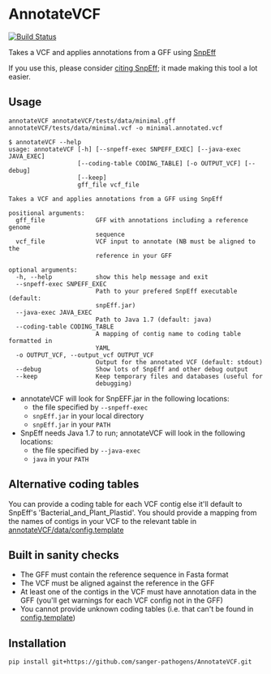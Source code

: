 # AnnotateVCF

[![Build Status](https://travis-ci.org/sanger-pathogens/AnnotateVCF.svg?branch=master)](https://travis-ci.org/sanger-pathogens/AnnotateVCF)

Takes a VCF and applies annotations from a GFF using [SnpEff](http://snpeff.sourceforge.net/)

If you use this, please consider [citing SnpEff](http://snpeff.sourceforge.net/SnpEff.html#citing); it
made making this tool a lot easier.

## Usage

```
annotateVCF annotateVCF/tests/data/minimal.gff annotateVCF/tests/data/minimal.vcf -o minimal.annotated.vcf
```

```
$ annotateVCF --help
usage: annotateVCF [-h] [--snpeff-exec SNPEFF_EXEC] [--java-exec JAVA_EXEC]
                   [--coding-table CODING_TABLE] [-o OUTPUT_VCF] [--debug]
                   [--keep]
                   gff_file vcf_file

Takes a VCF and applies annotations from a GFF using SnpEff

positional arguments:
  gff_file              GFF with annotations including a reference genome
                        sequence
  vcf_file              VCF input to annotate (NB must be aligned to the
                        reference in your GFF

optional arguments:
  -h, --help            show this help message and exit
  --snpeff-exec SNPEFF_EXEC
                        Path to your prefered SnpEff executable (default:
                        snpEff.jar)
  --java-exec JAVA_EXEC
                        Path to Java 1.7 (default: java)
  --coding-table CODING_TABLE
                        A mapping of contig name to coding table formatted in
                        YAML
  -o OUTPUT_VCF, --output_vcf OUTPUT_VCF
                        Output for the annotated VCF (default: stdout)
  --debug               Show lots of SnpEff and other debug output
  --keep                Keep temporary files and databases (useful for
                        debugging)
```

* annotateVCF will look for SnpEFF.jar in the following locations:
  * the file specified by `--snpeff-exec`
  * `snpEff.jar` in your local directory
  * `snpEff.jar` in your `PATH`
* SnpEff needs Java 1.7 to run; annotateVCF will look in the following locations:
  * the file specified by `--java-exec`
  * `java` in your `PATH`

## Alternative coding tables

You can provide a coding table for each VCF contig else it'll default to
SnpEff's 'Bacterial_and_Plant_Plastid'.  You should provide a mapping from
the names of contigs in your VCF to the relevant table in [annotateVCF/data/config.template](annotateVCF/data/config.template)

## Built in sanity checks

* The GFF must contain the reference sequence in Fasta format
* The VCF must be aligned against the reference in the GFF
* At least one of the contigs in the VCF must have annotation data in the GFF
  (you'll get warnings for each VCF config not in the GFF)
* You cannot provide unknown coding tables (i.e. that can't be found in
  [config.template](annotateVCF/data/config.template))

## Installation

```
pip install git+https://github.com/sanger-pathogens/AnnotateVCF.git
```
